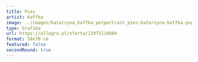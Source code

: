 ```yaml
---
title: Pies
artist: Kaffka
image: ../images/katarzyna_kaffka_petportrait_pies-katarzyna-kaffka.png
type: Grafika
url: https://allegro.pl/oferta/12975119604
format: 50x70 cm
featured: false
secondRound: true
---
```

